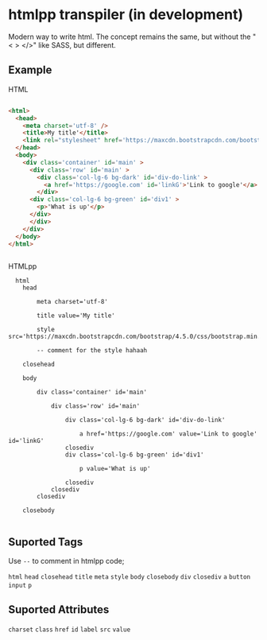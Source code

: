 # htmlpp transpiler (in development)

Modern way to write html. The concept remains the same, but without the "&lt; > &lt;/>" like SASS, but different.

## Example

HTML
```html

<html>
  <head>
    <meta charset='utf-8' />
    <title>My title'</title>
    <link rel="stylesheet" href='https://maxcdn.bootstrapcdn.com/bootstrap/4.5.0/css/bootstrap.min.css' />
  </head>
  <body>
    <div class='container' id='main' >
      <div class='row' id='main' >
        <div class='col-lg-6 bg-dark' id='div-do-link' >
          <a href='https://google.com' id='linkG'>'Link to google'</a>
        </div>
      <div class='col-lg-6 bg-green' id='div1' >
        <p>'What is up'</p>
      </div>
      </div>
    </div>
  </body>
</html>
      
```

HTMLpp
```
  html
    head
        
        meta charset='utf-8'
        
        title value='My title'

        style src='https://maxcdn.bootstrapcdn.com/bootstrap/4.5.0/css/bootstrap.min.css'

        -- comment for the style hahaah
    
    closehead
    
    body

        div class='container' id='main'
            
            div class='row' id='main'

                div class='col-lg-6 bg-dark' id='div-do-link'

                    a href='https://google.com' value='Link to google' id='linkG'
                closediv
                div class='col-lg-6 bg-green' id='div1'
                    
                    p value='What is up'
                
                closediv
            closediv
        closediv

    closebody
    
```

## Suported Tags


 Use ``` -- ``` to comment in htmlpp code;
 
```html```
```head```
```closehead```
```title```
```meta```
```style```
```body```
```closebody```
```div```
```closediv```
```a```
```button```
```input```
```p```

## Suported Attributes

```charset```
```class```
```href```
```id```
```label```
```src```
```value```








